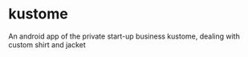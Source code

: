# kustome
An android app of the private start-up business kustome, dealing with custom shirt and jacket
